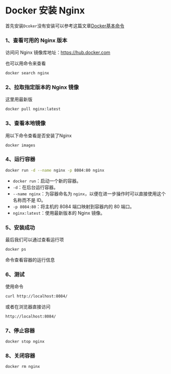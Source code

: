 # Docker 安装 Nginx

首先安装`Dcoker`没有安装可以参考这篇文章[Docker基本命令](https://blog.hhdxw.top/archives/235)

### 1、查看可用的 Nginx 版本

访间问 Nginx 镜像库地址：https://hub.docker.com

也可以用命令来查看

```bash
docker search nginx
```

### 2、拉取指定版本的 Nginx 镜像

这里用最新版

```bash
docker pull nginx:latest
```

### 3、查看本地镜像

用以下命令查看是否安装了Nginx

```bash
docker images
```

### 4、运行容器

```bash
docker run -d --name nginx -p 8084:80 nginx
```

- `docker run`：启动一个新的容器。
- `-d`：在后台运行容器。
- `--name nginx`：为容器命名为 `nginx`，以便在进一步操作时可以直接使用这个名称而不是 ID。
- `-p 8084:80`：将主机的 8084 端口映射到容器内的 80 端口。
- `nginx:latest`：使用最新版本的 Nginx 镜像。

### 5、安装成功

最后我们可以通过查看运行项

```bash
docker ps 
```

命令查看容器的运行信息

### 6、测试

使用命令

```bash
curl http://localhost:8084/
```

或者在浏览器直接访问

```bash
http://localhost:8084/
```

### 7、停止容器

```bash
docker stop nginx
```

### 8、关闭容器

```bash
docker rm nginx
```

